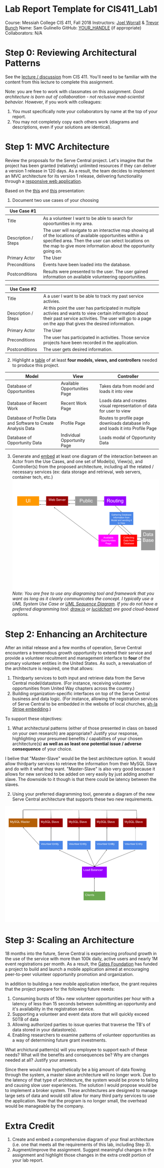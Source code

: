 # Lab Report Template for CIS411_Lab1
Course: Messiah College CIS 411, Fall 2018
Instructors: [Joel Worrall](https://github.com/tangollama) & [Trevor Bunch](https://github.com/trevordbunch)
Name: Sam Gulinello
GitHub: [YOUR_HANDLE](https://github.com/SamGulinello)
(if appropriate) Collaborators: N/A


# Step 0: Reviewing Architectural Patterns
See the [lecture / discussion](https://docs.google.com/presentation/d/1nUcy63FWPFYO3OJmERJpMjEtdaFtaIBbuUkpmNRVRas/edit#slide=id.g45345bd5ea_0_136) from CIS 411. You'll need to be familiar with the content from this lecture to complete this assignment.

Note: you are free to work with classmates on this assignment. _Good architecture is born out of collaboration - not reclusive mad-scientist behavior._ However, if you work with colleagues:

1. You must specifically note your collaborators by name at the top of your report.
2. You may not completely copy each others work (diagrams and descriptions, even if your solutions are identical).

# Step 1: MVC Architecture
Review the proposals for the Serve Central project. Let's imagine that the project has been granted (relatively) unlimited resources if they can deliver a version 1 release in 120 days. As a result, the team decides to implement an MVC architecture for its version 1 release, delivering functionality through a [responsive web application](https://en.wikipedia.org/wiki/Responsive_web_design). 

Based on the [this](https://docs.google.com/presentation/d/1UnU0xU0wF1l8pAB8trtLpdM0yuskx66jTFJzd64nsjU/edit#slide=id.g439b9c6866_2_53) and [this](https://docs.google.com/presentation/d/1-VZfAFoBVr6ijNepKAtRA7JoAQsV2Jlbf2l1WPDMhI0/edit) presentation:

1) Document two use cases of your choosing

| Use Case #1 | |
|---|---|
| Title | As a volunteer I want to be able to search for opoortunities in my area.  |
| Description / Steps | The user will navigate to an interactive map showing all of the locations of available opportunities within a specified area. Then the user can select locations on the map to give more information about the opportunity going on.|
| Primary Actor | The User |
| Preconditions | Events have been loaded into the database.|
| Postconditions | Results were presented to the user. The user gained information on available volunteering opportunities. |

| Use Case #2 | |
|---|---|
| Title | A a user I want to be able to track my past service activies. |
| Description / Steps | At this point the user has participated in multiple activies and wants to view certain information about their past service activities. The user will go to a page on the app that gives the desired information. |
| Primary Actor | The User|
| Preconditions | The user has participated in activities. Those service projects have been recorded in the application.|
| Postconditions | The user gets desired information. |


2) Highlight a [table](https://www.tablesgenerator.com/markdown_tables) of at least **four models, views, and controllers** needed to produce this project.

| Model | View | Controller |
|---|---|---|
| Database of Opportunities                                 | Available Opportunities Page |                 Takes data from model and loads it into view                  |
| Database of Recent Work                                   | Recent Work Page             | Loads data and creates visual representation of data for user to view          |
| Database of Profile Data and Software to Create Analysis Data | Profile Page                 | Routes to profile page downloads  database info and loads it into Profile Page |
| Database of Opportunity Data                              | Individual Opportunity Page  | Loads modal of Opportunity Data                                                |

3) Generate and [embed](https://github.com/adam-p/markdown-here/wiki/Markdown-Cheatsheet#images) at least one diagram of the interaction between an Actor from the Use Cases, and one set of Model(s), View(s), and Controller(s) from the proposed architecture, including all the related / necessary services (ex: data storage and retrieval, web servers, container tech, etc.)
![image](SADDiagram.png)
_Note: You are free to use any diagraming tool and framework that you want as long as it clearly communicates the concept. I typically use a UML System Use Case or [UML Sequence Diagram](https://www.uml-diagrams.org/index-examples.html).  If you do not have a preferred diagramming tool: [draw.io](http://draw.io) or [lucidchart](http://lucidchart.com) are good cloud-based options._

# Step 2: Enhancing an Architecture
After an initial release and a few months of operation, Serve Central encounters a tremendous growth opportunity to extend their service and provide a volunteer recuitment and management interface to __four__ of the primary volunteer entities in the United States. As such, a reevaluation of the architecture is required, one that allows:

1. Thirdparty services to both input and retrieve data from the Serve Central model/datastore. (For instance, receiving volunteer opportunities from United Way chapters across the country.)
2. Building organization-specific interfaces on top of the Serve Central business and data logic. (For instance, allowing the registration services of Serve Central to be embedded in the website of local churches, [ah-la Stripe embedding](https://stripe.com/payments/elements).)

To support these objectives:
1. What architectural patterns (either of those presented in class on based on your own research) are appropriate? Justify your response, highlighting your presumed benefits / capabilties of your chosen architecture(s) **as well as as least one potential issue / adverse consequence** of your choice.

I belive that "Master-Slave" would be the best architecture option. It would allow thirdparty services to retrieve the information from their MySQL Slave and do with it what they want. "Master-Slave" is also very good because it allows for new serviced to be added on very easily by just adding another slave. The downside to it though is that there could be latency between the slaves.

2. Using your preferred diagramming tool, generate a diagram of the new Serve Central architecture that supports these two new requirements.

![image](SADDiagram2.png)

# Step 3: Scaling an Architecture
18 months into the future, Serve Central is experiencing profound growth in the use of the service with more than 100k daily, active users and nearly 1M event registrations per month. As a result, the [Gates Foundation](https://www.gatesfoundation.org/) has funded a project to build and launch a mobile application aimed at encouraging peer-to-peer volunteer opportunity promotion and organization. 

In addition to building a new mobile application interface, the grant requires that the project prepare for the following future needs:

1. Consuming bursts of 10k+ new volunteer opportunities per hour with a latency of less than 15 seconds between submitting an opportunity and it's availability in the registration service.
2. Supporting a volunteer and event data store that will quickly exceed 50TB of data
3. Allowing authorized parties to issue queries that traverse the TB's of data stored in your datastore(s).
4. Enabling researchers to examine patterns of volunteer opportunities as a way of determining future grant investments.

What archictural pattern(s) will you employee to support each of these needs? What will the benefits and consequences be? Why are changes needed at all? Justify your answers.

Since there would now hypothetically be a big amount of data flowing through the system, a master slave architecture will no longer work. Due to the latency of that type of architecture, the system would be prone to failing and causing slow user experiences. The solution I would propose would be to implement a broker system. These architectures are designed to manage large sets of data and would still allow for many third party services to use the application. Now that the program is no longer small, the overhead would be manageable by the company.

# Extra Credit
1. Create and embed a comprehensive diagram of your final architecture (i.e. one that meets all the requirements of this lab, including Step 3).
2. Augment/improve the assignment. Suggest meaningful changes in the assignment and highlight those changes in the extra credit portion of your lab report.